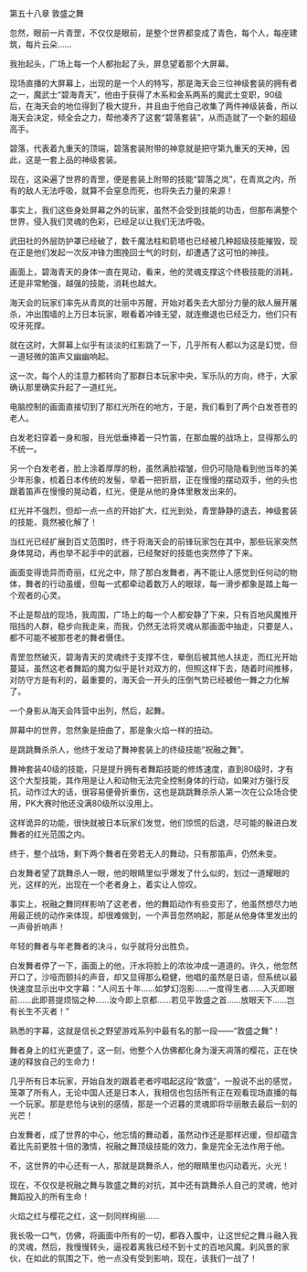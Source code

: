 第五十八章 敦盛之舞


忽然，眼前一片青罡，不仅仅是眼前，是整个世界都变成了青色，每个人，每座建筑，每片云朵……

我抬起头，广场上每一个人都抬起了头，屏息望着那个大屏幕。

现场直播的大屏幕上，出现的是一个人的特写，那是海天会三位神级套装的拥有者之一，魔武士“碧海青天”，他由于获得了木系和金系两系的魔武士变职，90级后，在海天会的地位得到了极大提升，并且由于他自己收集了两件神级装备，所以海天会决定，倾全会之力，帮他凑齐了这套“碧落套装”，从而造就了一个新的超级高手。

碧落，代表着九重天的顶端，碧落套装附带的神意就是把守第九重天的天神，因此，这是一套上品的神级套装。

现在，这染遍了世界的青罡，便是套装上附带的技能“碧落之岚”，在青岚之内，所有的敌人无法呼吸，就算不会窒息而死，也将失去力量的来源！

事实上，我们这些身处屏幕之外的玩家，虽然不会受到技能的功击，但那布满整个世界，侵入我们灵魂的色彩，已经足以让我们无法呼吸。

武田社的外层防护罩已经破了，数千魔法柱和箭塔也已经被几种超级技能摧毁，现在正是他们发起一次反冲锋力图挽回士气的时刻，却遭遇了这可怕的神技。

画面上，碧海青天的身体一直在晃动，看来，他的灵魂支撑这个终极技能的消耗，还是非常勉强，越强的技能，消耗也越大。

海天会的玩家们率先从青岚的壮丽中苏醒，开始对着失去大部分力量的敌人展开屠杀，冲出围墙的上万日本玩家，眼看着冲锋无望，就连撤退也已经乏力，他们只有咬牙死撑。

就在这时，大屏幕上似乎有淡淡的红影跳了一下，几乎所有人都以为这是幻觉，但一道轻微的笛声又幽幽响起。

这一次，每个人的注意力都转向了那群日本玩家中央，军乐队的方向，终于，大家确认那里确实升起了一道红光。

电脑控制的画面直接切到了那红光所在的地方，于是，我们看到了两个白发苍苍的老人。

白发老妇穿着一身和服，目光低垂捧着一只竹笛，在那血腥的战场上，显得那么的不统一。

另一个白发老者，脸上涂着厚厚的粉，虽然满脸褶皱，但仍可隐隐看到他当年的美少年形象，梳着日本传统的发髻，举着一把折扇，正在慢慢的摆动双手，他的头也跟着笛声在慢慢的晃动着，红光，便是从他的身体里散发出来的。

红光并不强烈，但却一点一点的开始扩大，红光到处，青罡静静的退去，神级套装的技能，竟然被化解了！

当红光已经扩展到百丈范围时，终于将海天会的前锋玩家包在其中，那些玩家突然身体晃动，再也举不起手中的武器，已经聚好的技能也突然停了下来。

画面变得诡异而奇丽，红光之中，除了那白发舞者，再不能让人感觉到任何动的物体，舞者的行动虽缓，但每一式都牵动着数万人的眼球，每一滑步都象是踏上每一个观者的心灵。

不止是帮战的现场，我周围，广场上的每一个人都安静了下来，只有百地风魔推开阻挡的人群，稳步向我走来，而我，仍然无法将灵魂从那画面中抽走，只要是人，都不可能不被那苍老的舞者慑住。

青罡忽然破灭，碧海青天的灵魂终于支撑不住，晕倒后被其他人扶走，而红光开始蔓延，虽然这老者舞蹈的魔力似乎是针对双方的，但照这样下去，随着时间推移，对防守方是有利的，最重要的，海天会一开头的压倒气势已经被他一舞之力化解了。

一个身影从海天会阵营中出列，然后，起舞。

屏幕中的世界，忽然象是扭曲了，那是象火焰一样的扭动。

是跳跳舞杀杀人，他终于发动了舞神套装上的终级技能“祝融之舞”。

舞神套装40级的技能，只是提升拥有者舞蹈技能的修炼速度，直到80级时，才有这个大型技能，其作用是让人和动物无法完全控制身体的行动，如果对方强行反抗，动作过大的话，很容易便骨折重伤，这也是跳跳舞杀杀人第一次在公众场合使用，PK大赛时他还没满80级所以没用上。

这样诡异的功能，很快就被日本玩家们发觉，他们惊慌的后退，尽可能的躲进白发舞者的红光范围之内。

终于，整个战场，剩下两个舞者在旁若无人的舞动，只有那笛声，仍然未变。

白发舞者望了跳舞杀人一眼，他的眼睛里似乎爆发了什么似的，划过一道耀眼的光，这样的光，出现在一个老者身上，着实让人惊叹。

事实上，祝融之舞同样影响了这老者，他的舞蹈动作有些变形了，他虽然想尽力地用最正统的动作来体现，却很难做到，一个声音忽然响起，那是从他身体里发出的一声骨折响声！

年轻的舞者与年老舞者的决斗，似乎就将分出胜负。

白发舞者停了一下，画面上的他，汗水将脸上的浓妆冲成一道道的。许久，他忽然开口了，沙哑而颤抖的声音，却又显得那么稳健，他唱的虽然是日语，但系统以最快速度显示出中文字幕：“人间五十年……如梦幻泡影……一度得生者……入灭即眼前……此即菩提烦恼之种……汝今即上京都……若见平敦盛之首……放眼天下……岂有长生不灭者！”

熟悉的字幕，这就是信长之野望游戏系列中最有名的那一段——“敦盛之舞”！

舞者身上的红光更盛了，这一刻，他整个人仿佛都化身为漫天凋落的樱花，正在快速的释放自己的生命力！

几乎所有日本玩家，开始自发的跟着老者哼唱起这段“敦盛”，一股说不出的感觉，笼罩了所有人，无论中国人还是日本人，我相信也包括所有正在观看现场直播的每一个玩家。那是悲怆与诀别的感情，那是一个迟暮的灵魂即将华丽散去最后一刻的光芒！

白发舞者，成了世界的中心，他忘情的舞动着，虽然动作还是那样迟缓，但却蕴含着比先前更胜十倍的激情，祝融之舞顶级技能的效力，象是完全无法作用于他。

不，这世界的中心还有一人，那就是跳舞杀人，他的眼睛里也闪动着光，火光！

现在，不仅仅是祝融之舞与敦盛之舞的对抗，其中还有跳舞杀人自己的灵魂，他对舞蹈投入的所有生命！

火焰之红与樱花之红，这一刻同样绚丽……

我长吸一口气，仿佛，将画面中所有的一切，都吞入腹中，让这世纪之舞斗融入我的灵魂，然后，我慢慢转头，逼视着离我已经不到十丈的百地风魔。刹风景的家伙，在如此的氛围之下，他一点没有受到影响，现在，该我们一战了！





